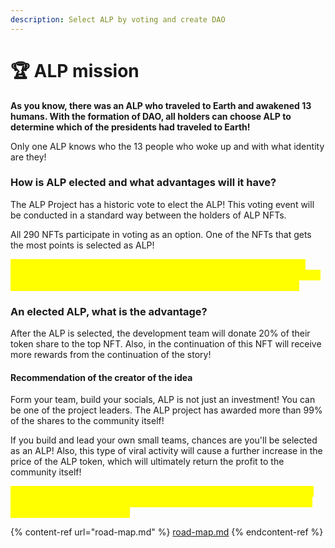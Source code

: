 ```yaml
---
description: Select ALP by voting and create DAO
---
```


# 🏆 ALP mission

**As you know, there was an ALP who traveled to Earth and awakened 13 humans. With the formation of DAO, all holders can choose ALP to determine which of the presidents had traveled to Earth!**

Only one ALP knows who the 13 people who woke up and with what identity are they!

### How is ALP elected and what advantages will it have?

The ALP Project has a historic vote to elect the ALP! This voting event will be conducted in a standard way between the holders of ALP NFTs.

All 290 NFTs participate in voting as an option. One of the NFTs that gets the most points is selected as ALP!

<mark style="color:yellow;">**If two or three NFTs have won votes with a common score, in the next step, a second vote will be held between the top NFTs, and once again all the holders of ALP NFTs can participate to determine the exact ALP.**</mark>

### An elected ALP, what is the advantage?

After the ALP is selected, the development team will donate 20% of their token share to the top NFT. Also, in the continuation of this NFT will receive more rewards from the continuation of the story!

#### Recommendation of the creator of the idea

Form your team, build your socials, ALP is not just an investment! You can be one of the project leaders. The ALP project has awarded more than 99% of the shares to the community itself!

If you build and lead your own small teams, chances are you'll be selected as an ALP! Also, this type of viral activity will cause a further increase in the price of the ALP token, which will ultimately return the profit to the community itself!

<mark style="color:yellow;">**I was the creator of the project, but in the future, the development team has no other duties except managing Twitter, which, of course, reposts the activities of the holders.**</mark>



{% content-ref url="road-map.md" %}
[road-map.md](road-map.md)
{% endcontent-ref %}
